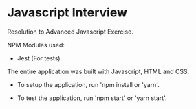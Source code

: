 # Javascript Interview

Resolution to Advanced Javascript Exercise.

NPM Modules used:
- Jest (For tests).

The entire application was built with Javascript, HTML and CSS.

- To setup the application, run 'npm install or 'yarn'.

- To test the application, run 'npm start' or 'yarn start'.
